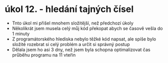# úkol 12. - hledání tajných čísel
- Tnto úkol mi přišel mnohem složitější, než předchozí úkoly
- Několikrát jsem musela celý můj kód překopat abych se časově vešla do 1 minuty
- Z programátorského hlediska nebylo těžké kód napsat, ale spíše bylo složité rozebrat si celý problém a určit si správný postup
- Dělala jsem ho asi 3 dny, než jsem byla schopna optimalizovat čas průběhu programu na 11 vteřin